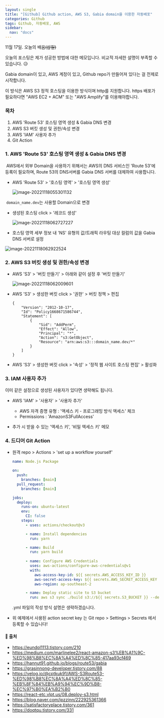 ```yaml
---
layout: single
title: "[Github] Github action, AWS S3, Gabia domain을 이용한 자동배포"
categories: Github
tags: Github, 자동배포, AWS
sidebar:
  nav: "docs"
---
```




11월 17일. 오늘의 배움~~(삽질)~~ 

오늘의 포스팅은 제가 성공한 방법에 대한 메모입니다. 비교적 자세한 설명이 부족할 수 있습니다. 😥

Gabia domain이 있고, AWS 계정이 있고, Github repo가 만들어져 있다는 걸 전제로 시작합니다. 

이 방식은 AWS S3 정적 호스팅을 이용한 방식이며 http를 지원합니다. https 배포가 필요하다면 "AWS EC2 + ACM" 또는 "AWS Amplify"를 이용해야합니다.



### 목차

1. AWS 'Route 53' 호스팅 영역 생성  & Gabia DNS 변경
2. AWS S3 버킷 생성 및 권한/속성 변경
3. AWS 'IAM' 사용자 추가
4. Git Action 



### 1. AWS 'Route 53' 호스팅 영역 생성  & Gabia DNS 변경

​	AWS에서 외부 Domain을 사용하기 위해서는 AWS의 DNS 서비스인 'Route 53'에 등록이 필요하며, Route 53의 DNS서버를 Gabia DNS 서버를 대체하여 사용합니다.

- AWS 'Route 53' > '호스팅 영역' > '호스팅 영역 생성'

  ![image-20221118055301132](\images\2022-11-17-CI_CD\image-20221118055301132.png)

​	`domain_name.dev`는 사용할 Domain으로 변경



 - 생성된 호스팅 click > '레코드 생성'

   ![image-20221118062727227](\images\2022-11-17-CI_CD\image-20221118062727227.png)

   

 - 호스팅 영역 세부 정보 내 'NS' 유형의 값/트래픽 라우팅 대상 컬럼의 값을 Gabia DNS 서버로 설정

![image-20221118062922524](\images\2022-11-17-CI_CD\image-20221118062922524.png)



### 2. AWS S3 버킷 생성 및 권한/속성 변경

- AWS 'S3' > '버킷 만들기' > 아래와 같이 설정 후 '버킷 만들기'

  ![image-20221118062009601](\images\2022-11-17-CI_CD\image-20221118062009601.png)



- AWS 'S3' > 생성한 버킷 click > '권한' > 버킷 정책 > 편집

  ```
  {
      "Version": "2012-10-17",
      "Id": "Policy1668671586744",
      "Statement": [
          {
              "Sid": "AddPerm",
              "Effect": "Allow",
              "Principal": "*",
              "Action": "s3:GetObject",
              "Resource": "arn:aws:s3:::domain_name.dev/*"
          }
      ]
  }
  ```

  

- AWS 'S3' > 생성한 버킷 click > '속성' > '정적 웹 사이트 호스팅 편집' > 활성화



### 3. IAM 사용자 추가

이미 같은 설정으로 생성된 사용자가 있다면 생략해도 됩니다.

- AWS 'IAM' > '사용자' > '사용자 추가'
  - AWS 자격 증명 유형 : '액세스 키 - 프로그래밍 방식 액세스' 체크
  - Permissions : 'AmazonS3FullAccess'

- 추가 시 받을 수 있는 '액세스 키', '비밀 액세스 키' 메모 



### 4. 드디어 Git Action 

- 원격 repo > Actions > 'set up a workflow yourself'

  ```yaml
  name: Node.js Package
  
  on:
    push:
      branches: [main]
    pull_request:
      branches: [main]
  
  jobs:
    deploy:
      runs-on: ubuntu-latest
      env: 
        CI: false
      steps:
        - uses: actions/checkout@v3
  
        - name: Install dependencies
          run: yarn
  
        - name: Build
          run: yarn build
        
        - name: Configure AWS Credentials
          uses: aws-actions/configure-aws-credentials@v1
          with:
            aws-access-key-id: ${{ secrets.AWS_ACCESS_KEY_ID }}			# AWS 사용자 ACCESS KEY
            aws-secret-access-key: ${{ secrets.AWS_SECRET_ACCESS_KEY }}	# AWS 사용자 SECRET ACCESS KEY
            aws-region: ap-southeast-2
  
        - name: Deploy static site to S3 bucket
          run: aws s3 sync ./build s3://${{ secrets.S3_BUCKET }} --delete	# AWS BUCKET NAME
  ```

  .yml 파일의 작성 방식 설명은 생략하겠습니다.

- 위 예제에서 사용된 action secret key 는 Git repo > Settings > Secrets 에서 등록할 수 있습니다!

  



#### 📌 출처

- https://eundol1113.tistory.com/210
- https://medium.com/marlinelee2/react-amazon-s3%EB%A1%9C-%ED%98%B8%EC%8A%A4%ED%8C%85-417aa93cf469
- https://hannut91.github.io/blogs/route53/gabia
- https://grasinnong-developer.tistory.com/88
- https://velog.io/@cptkuk91/AWS-S3Route53-%ED%98%B8%EC%8A%A4%ED%8C%85-%EB%8F%84%EB%A9%94%EC%9D%B8-%EC%97%B0%EA%B2%B0
- https://react-etc.vlpt.us/08.deploy-s3.html
- https://blog.naver.com/ipzzinn/222925361366
- https://satisfactoryplace.tistory.com/361
- https://doqtqu.tistory.com/331

